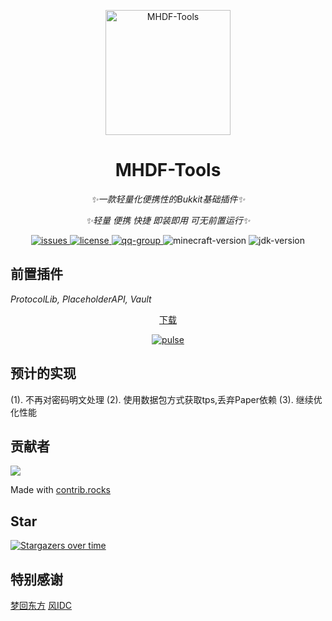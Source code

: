 <p align="center">
   <img src="https://pic.imgdb.cn/item/665c036bd9c307b7e9170568.png" width="200" height="200" alt="MHDF-Tools">
</p>

<div align="center">

# MHDF-Tools

_✨一款轻量化便携性的Bukkit基础插件✨_

_✨轻量 便携 快捷 即装即用 可无前置运行✨_
</div>

<p align="center">
    <a href="https://github.com/Love-MHDF/MHDF-Tools/issues">
        <img src="https://img.shields.io/github/issues/Love-MHDF/MHDF-Tools?style=flat-square" alt="issues">
    </a>
    <a href="https://github.com/Love-MHDF/MHDF-Tools/blob/main/LICENSE">
        <img src="https://img.shields.io/github/license/Love-MHDF/MHDF-Tools?style=flat-square" alt="license">
    </a>
    <a href="https://qm.qq.com/cgi-bin/qm/qr?k=T047YB6lHNMMcMuVlK_hGBcT5HNESxMA&jump_from=webapi&authKey=0/IFGIO6xLjjHB2YKF7laLxkKWbtWbDhb1lt//m7GgbElJSWdRZ8RjbWzSsufkO6">
        <img src="https://img.shields.io/badge/QQ群-129139830-brightgreen?style=flat-square" alt="qq-group">
    </a>
    <img src="https://img.shields.io/badge/最佳支持版本-1.20.1-brightgreen?style=flat-square" alt="minecraft-version">
    <img src="https://img.shields.io/badge/JDK-17+-brightgreen?style=flat-square" alt="jdk-version">
</p>

## 前置插件

_ProtocolLib, PlaceholderAPI, Vault_

<p align="center">
  <a href="https://github.com/Love-MHDF/MHDF-Tools/releases">下载</a>
</p>

<div align="center">
    <a href="https://github.com/Love-MHDF/MHDF-Tools/pulse">
        <img src="https://repobeats.axiom.co/api/embed/e58f3e1358766291db33ba451d3e90be99811f4f.svg" alt="pulse">
    </a>
</div>

## 预计的实现
   (1). 不再对密码明文处理
   (2). 使用数据包方式获取tps,丢弃Paper依赖
   (3). 继续优化性能

## 贡献者

<a href="https://github.com/Love-MHDF/MHDF-Tools/graphs/contributors">
  <img src="https://stg.contrib.rocks/image?repo=Love-MHDF/MHDF-Tools" />
</a>

Made with [contrib.rocks](https://stg.contrib.rocks)

## Star

[![Stargazers over time](https://starchart.cc/Love-MHDF/MHDF-Tools.svg?variant=adaptive)](https://starchart.cc/Love-MHDF/MHDF-Tools)

## 特别感谢

<div>
    <a href="https://www.mhdf.love/">梦回东方</a>
    <a href="https://cloud.fengidc.cn/">风IDC</a>
</div>
